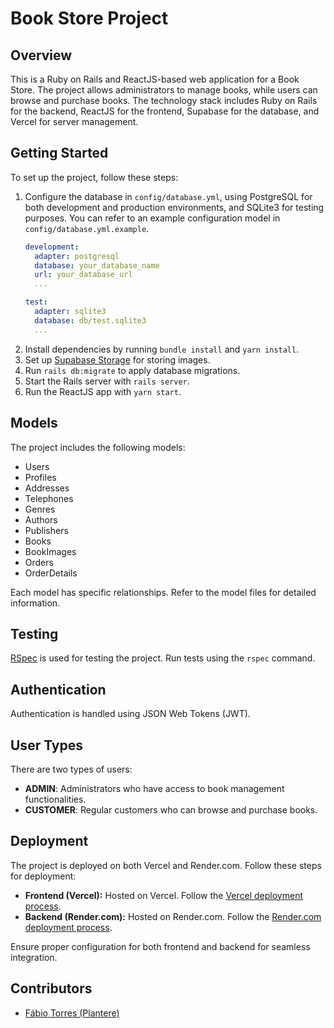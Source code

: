 # Book Store Project

## Overview

This is a Ruby on Rails and ReactJS-based web application for a Book Store. The project allows administrators to manage books, while users can browse and purchase books. The technology stack includes Ruby on Rails for the backend, ReactJS for the frontend, Supabase for the database, and Vercel for server management.

## Getting Started

To set up the project, follow these steps:

1. Configure the database in `config/database.yml`, using PostgreSQL for both development and production environments, and SQLite3 for testing purposes. You can refer to an example configuration model in `config/database.yml.example`.
    ```yaml
    development:
      adapter: postgresql
      database: your_database_name
      url: your_database_url
      ...
    
    test:
      adapter: sqlite3
      database: db/test.sqlite3
      ...
    ```
2. Install dependencies by running `bundle install` and `yarn install`.
3. Set up [Supabase Storage](https://supabase.com/docs/guides/storage) for storing images.
4. Run `rails db:migrate` to apply database migrations.
5. Start the Rails server with `rails server`.
6. Run the ReactJS app with `yarn start`.

## Models

The project includes the following models:

- Users
- Profiles
- Addresses
- Telephones
- Genres
- Authors
- Publishers
- Books
- BookImages
- Orders
- OrderDetails

Each model has specific relationships. Refer to the model files for detailed information.

## Testing

[RSpec](https://rspec.info/) is used for testing the project. Run tests using the `rspec` command.

## Authentication

Authentication is handled using JSON Web Tokens (JWT).

## User Types

There are two types of users:

- **ADMIN**: Administrators who have access to book management functionalities.
- **CUSTOMER**: Regular customers who can browse and purchase books.

## Deployment

The project is deployed on both Vercel and Render.com. Follow these steps for deployment:

- **Frontend (Vercel):** Hosted on Vercel. Follow the [Vercel deployment process](https://vercel.com/docs/deployment).
- **Backend (Render.com):** Hosted on Render.com. Follow the [Render.com deployment process](https://render.com/docs/deploy-rails).

Ensure proper configuration for both frontend and backend for seamless integration.

## Contributors

- [Fábio Torres (Plantere)](https://github.com/Plantere/)
